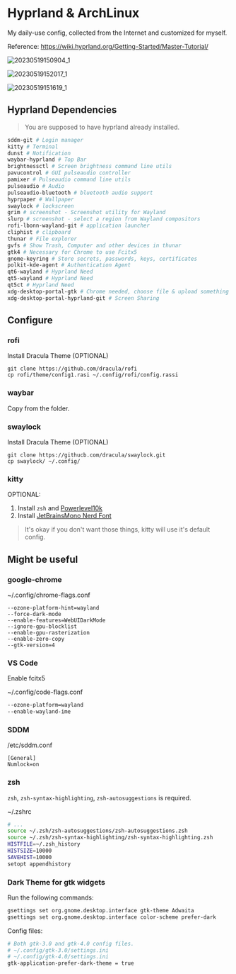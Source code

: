 # Hyprland & ArchLinux
My daily-use config, collected from the Internet and customized for myself.

Reference: https://wiki.hyprland.org/Getting-Started/Master-Tutorial/

![20230519150904_1](https://github.com/cxOrz/dotfiles-hyprland/assets/32982052/9ab26e58-f752-407d-8e70-84e09773676d)

![20230519152017_1](https://github.com/cxOrz/dotfiles-hyprland/assets/32982052/1e05fad4-720c-4b3c-bca2-7a0ed09ab22d)

![20230519151619_1](https://github.com/cxOrz/dotfiles-hyprland/assets/32982052/1129974b-6132-408f-ad4f-18897eae1b01)



## Hyprland Dependencies
> You are supposed to have hyprland already installed.

```bash
sddm-git # Login manager
kitty # Terminal
dunst # Notification
waybar-hyprland # Top Bar
brightnessctl # Screen brightness command line utils
pavucontrol # GUI pulseaudio controller
pamixer # Pulseaudio command line utils
pulseaudio # Audio
pulseaudio-bluetooth # bluetooth audio support
hyprpaper # Wallpaper
swaylock # lockscreen
grim # screenshot - Screenshot utility for Wayland
slurp # screenshot - select a region from Wayland compositors
rofi-lbonn-wayland-git # application launcher
cliphist # clipboard
thunar # File explorer
gvfs # Show Trash, Computer and other devices in thunar
gtk4 # Necessary for Chrome to use Fcitx5
gnome-keyring # Store secrets, passwords, keys, certificates
polkit-kde-agent # Authentication Agent
qt6-wayland # Hyprland Need
qt5-wayland # Hyprland Need
qt5ct # Hyprland Need
xdg-desktop-portal-gtk # Chrome needed, choose file & upload something
xdg-desktop-portal-hyprland-git # Screen Sharing
```

## Configure

### rofi
Install Dracula Theme (OPTIONAL)
```
git clone https://github.com/dracula/rofi
cp rofi/theme/config1.rasi ~/.config/rofi/config.rassi
```

### waybar
Copy from the folder.

### swaylock
Install Dracula Theme (OPTIONAL)
```
git clone https://githucb.com/dracula/swaylock.git
cp swaylock/ ~/.config/
```

### kitty
OPTIONAL:
1. Install `zsh` and [Powerlevel10k](https://github.com/romkatv/powerlevel10k)
2. Install [JetBrainsMono Nerd Font](https://github.com/ryanoasis/nerd-fonts/releases)

> It's okay if you don't want those things, kitty will use it's default config.

## Might be useful

### google-chrome

~/.config/chrome-flags.conf
```
--ozone-platform-hint=wayland
--force-dark-mode
--enable-features=WebUIDarkMode
--ignore-gpu-blocklist
--enable-gpu-rasterization
--enable-zero-copy
--gtk-version=4
```

### VS Code

Enable fcitx5

~/.config/code-flags.conf
```bash
--ozone-platform=wayland
--enable-wayland-ime
```

### SDDM

/etc/sddm.conf
```
[General]
Numlock=on
```

### zsh

`zsh`, `zsh-syntax-highlighting`, `zsh-autosuggestions` is required.

~/.zshrc
```bash
# ...
source ~/.zsh/zsh-autosuggestions/zsh-autosuggestions.zsh
source ~/.zsh/zsh-syntax-highlighting/zsh-syntax-highlighting.zsh
HISTFILE=~/.zsh_history
HISTSIZE=10000
SAVEHIST=10000
setopt appendhistory
```

### Dark Theme for gtk widgets
Run the following commands:
```bash
gsettings set org.gnome.desktop.interface gtk-theme Adwaita
gsettings set org.gnome.desktop.interface color-scheme prefer-dark
```

Config files:
```bash
# Both gtk-3.0 and gtk-4.0 config files.
# ~/.config/gtk-3.0/settings.ini
# ~/.config/gtk-4.0/settings.ini
gtk-application-prefer-dark-theme = true
```
